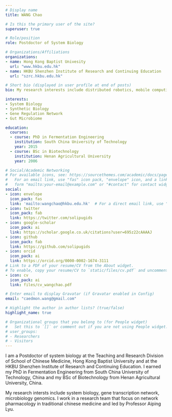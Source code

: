 ```yaml
---
# Display name
title: WANG Chao

# Is this the primary user of the site?
superuser: true

# Role/position
role: Postdoctor of System Biology

# Organizations/Affiliations
organizations:
- name: Hong Kong Baptist Univesity
  url: "www.hkbu.edu.hk"
- name: HKBU Shenzhen Institute of Research and Continuing Education
  url: "szrc.hkbu.edu.hk"

# Short bio (displayed in user profile at end of posts)
bio: My research interests include distributed robotics, mobile computing and programmable matter.

interests:
- System Biology
- Synthetic Biology
- Gene Regulation Network
- Gut Microbiome

education:
  courses:
  - course: PhD in Fermentation Engineering
    institution: South China University of Technology
    year: 2015
  - course: BSc in Biotechnology
    institution: Henan Agricultural University
    year: 2006

# Social/Academic Networking
# For available icons, see: https://sourcethemes.com/academic/docs/page-builder/#icons
#   For an email link, use "fas" icon pack, "envelope" icon, and a link in the
#   form "mailto:your-email@example.com" or "#contact" for contact widget.
social:
- icon: envelope
  icon_pack: fas
  link: 'mailto:wangchao@hkbu.edu.hk'  # For a direct email link, use "mailto:test@example.org".
- icon: twitter
  icon_pack: fab
  link: https://twitter.com/solipugids
- icon: google-scholar
  icon_pack: ai
  link: https://scholar.google.co.uk/citations?user=695z22cAAAAJ
- icon: github
  icon_pack: fab
  link: https://github.com/solipugids
- icon: orcid
  icon_pack: ai
  link: https://orcid.org/0000-0002-1674-3111
# Link to a PDF of your resume/CV from the About widget.
# To enable, copy your resume/CV to `static/files/cv.pdf` and uncomment the lines below.
- icon: cv
  icon_pack: ai
  link: files/cv_wangchao.pdf

# Enter email to display Gravatar (if Gravatar enabled in Config)
email: "caedmon.wang@gmail.com"

# Highlight the author in author lists? (true/false)
highlight_name: true

# Organizational groups that you belong to (for People widget)
#   Set this to `[]` or comment out if you are not using People widget.
# user_groups:
# - Researchers
# - Visitors
---
```


I am a Postdoctor of system biology at the Teaching and Research Division of School of Chinese Medicine, Hong Kong Baptist University and at the HKBU Shenzhen Institute of Research and Continuing Education. I earned my PhD in Fermentation Engineering from South China University of Technology, China and my BSc of Biotechnology from Henan Agricultural University, China. 

My research intersts include system biology, gene transcription network, microbiology genomics. I work in a research team that focus on network pharmacology in traditional chinese medicine and led by Professor Aiping Lyu.
